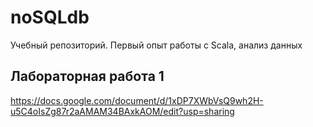 # noSQLdb
Учебный репозиторий. Первый опыт работы с Scala, анализ данных
## Лабораторная работа 1 

https://docs.google.com/document/d/1xDP7XWbVsQ9wh2H-u5C4oIsZg87r2aAMAM34BAxkAOM/edit?usp=sharing
